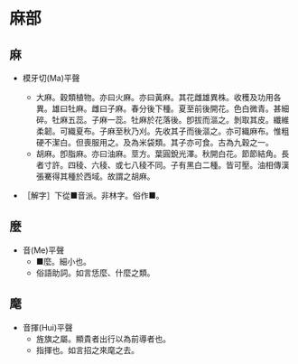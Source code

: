 # 麻部

## 麻

- 模牙切(Ma)平聲
    - 大麻。穀類植物。亦曰火麻。亦曰黃麻。其花雌雄異株。收穫及功用各異。雄曰牡麻。雌曰子麻。春分後下種。夏至前後開花。色白微青。甚細碎。牡麻五蕊。子麻一蕊。牡麻於花落後。卽拔而漚之。剝取其皮。纖維柔韌。可織夏布。子麻至秋乃刈。先收其子而後漚之。亦可織麻布。惟粗硬不潔白。但喪服用之。及為米袋類。其子亦可食。古為九穀之一。
    - 胡麻。卽脂麻。亦曰油麻。莖方。葉圓銳光澤。秋開白花。節節結角。長者寸許。四稜、六稜、或七八稜不同。子有黑白二種。皆可壓。油相傳漢張騫得其種於西域。故謂之胡麻。

- ［解字］下從■音派。非林字。俗作■。

## 麼

- 音(Me)平聲
    - ■麼。細小也。
    - 俗語助詞。如言恁麼、什麼之類。

## 麾

- 音揮(Hui)平聲
    - 旌旗之屬。顯貴者出行以為前導者也。
    - 指揮也。如言招之來麾之去。

